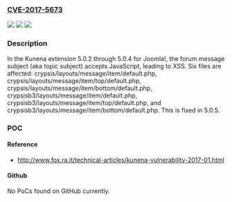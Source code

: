 ### [CVE-2017-5673](https://cve.mitre.org/cgi-bin/cvename.cgi?name=CVE-2017-5673)
![](https://img.shields.io/static/v1?label=Product&message=n%2Fa&color=blue)
![](https://img.shields.io/static/v1?label=Version&message=n%2Fa&color=blue)
![](https://img.shields.io/static/v1?label=Vulnerability&message=n%2Fa&color=brighgreen)

### Description

In the Kunena extension 5.0.2 through 5.0.4 for Joomla!, the forum message subject (aka topic subject) accepts JavaScript, leading to XSS. Six files are affected: crypsis/layouts/message/item/default.php, crypsis/layouts/message/item/top/default.php, crypsis/layouts/message/item/bottom/default.php, crypsisb3/layouts/message/item/default.php, crypsisb3/layouts/message/item/top/default.php, and crypsisb3/layouts/message/item/bottom/default.php. This is fixed in 5.0.5.

### POC

#### Reference
- http://www.fox.ra.it/technical-articles/kunena-vulnerability-2017-01.html

#### Github
No PoCs found on GitHub currently.

